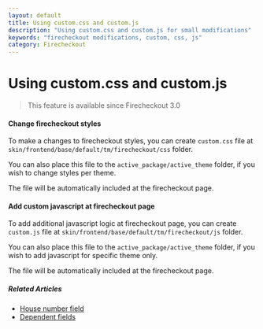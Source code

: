 ```yaml
---
layout: default
title: Using custom.css and custom.js
description: "Using custom.css and custom.js for small modifications"
keywords: "firecheckout modifications, custom, css, js"
category: Firecheckout
---
```


# Using custom.css and custom.js

> This feature is available since Firecheckout 3.0

#### Change firecheckout styles

To make a changes to firecheckout styles, you can create `custom.css` file at
`skin/frontend/base/default/tm/firecheckout/css` folder.

You can also place this file to the `active_package/active_theme` folder, if you
wish to change styles per theme.

The file will be automatically included at the firecheckout page.

#### Add custom javascript at firecheckout page

To add additional javascript logic at firecheckout page, you can create `custom.js`
file at `skin/frontend/base/default/tm/firecheckout/js` folder.

You can also place this file to the `active_package/active_theme` folder, if you
wish to add javascript for specific theme only.

The file will be automatically included at the firecheckout page.

##### Related Articles
- [House number field](/m1/extensions/firecheckout/housenumber/)
- [Dependent fields](/m1/extensions/firecheckout/dependent-fields/)


